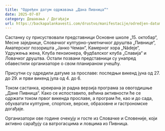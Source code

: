 ```yaml
---
title: "Одређен датум одржавања „Дана Пивница“"
date: 2025-07-07
category: Дешавања / Догађаји
url: https://backapalankavesti.com/drustvo/manifestacije/odredjen-datum-odrzavanja-dana-pivnica/
---
```


Састанку су присуствовали представници Основне школе „15. октобар“, Месне заједнице, Словачког културно-уметничког друштва „Пивнице“, Аматерског позоришта „Јанко Чеман“, Камерног хора „Nádeje“, Удружења жена, Клуба пензионера, Фудбалског клуба „Славија“ и Ловачког друштва. Остали позвани представници су унапред обавестили организаторе о свом планираном учешћу.

Присутни су одредили датуме за прославе: последњи викенд јуна од 27. до 29. и први викенд јула од 4. до 6.

Током састанка, креирана је радна верзија програма за овогодишње „Дане Пивница“. Како се испоставило, већина активности ће се одржати током првог викенда прославе, а програм ће, као и до сада, обухватати културне, спортске, верске, образовне и гастрономске догађаје.

Организатори ове године очекују и госте из Словачке и Словеније, који активно сарађују са ватрогасцима и ловцима из Пивница.
